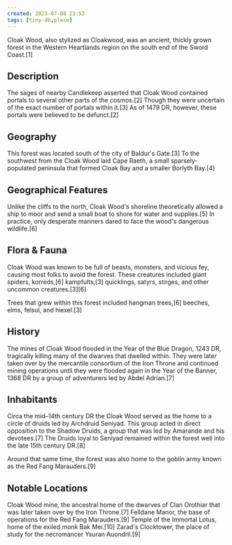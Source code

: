 ```yaml
---
created: 2023-07-08 23:53
tags: [tiny-d6,place]
---
```

Cloak Wood, also stylized as Cloakwood, was an ancient, thickly grown forest in the Western Heartlands region on the south end of the Sword Coast.[1]

## Description
The sages of nearby Candlekeep asserted that Cloak Wood contained portals to several other parts of the cosmos.[2] Though they were uncertain of the exact number of portals within it.[3] As of 1479 DR, however, these portals were believed to be defunct.[2]

## Geography

This forest was located south of the city of Baldur's Gate.[3] To the southwest from the Cloak Wood laid Cape Raeth, a small sparsely-populated peninsula that formed Cloak Bay and a smaller Borlyth Bay.[4]

## Geographical Features
Unlike the cliffs to the north, Cloak Wood's shoreline theoretically allowed a ship to moor and send a small boat to shore for water and supplies.[5] In practice, only desperate mariners dared to face the wood's dangerous wildlife.[6]

## Flora & Fauna
Cloak Wood was known to be full of beasts, monsters, and vicious fey, causing most folks to avoid the forest. These creatures included giant spiders, korreds,[6] kampfults,[3] quicklings, satyrs, stirges, and other uncommon creatures.[3][6]

Trees that grew within this forest included hangman trees,[6] beeches, elms, felsul, and hiexel.[3]

## History
The mines of Cloak Wood flooded in the Year of the Blue Dragon, 1243 DR, tragically killing many of the dwarves that dwelled within. They were later taken over by the mercantile consortium of the Iron Throne and continued mining operations until they were flooded again in the Year of the Banner, 1368 DR by a group of adventurers led by Abdel Adrian.[7]

## Inhabitants
Circa the mid–14th century DR the Cloak Wood served as the home to a circle of druids led by Archdruid Seniyad. This group acted in direct opposition to the Shadow Druids, a group that was led by Amarande and his devotees.[7] The Druids loyal to Seniyad remained within the forest well into the late 15th century DR.[8]

Around that same time, the forest was also home to the goblin army known as the Red Fang Marauders.[9]

## Notable Locations
Cloak Wood mine, the ancestral home of the dwarves of Clan Orothiar that was later taken over by the Iron Throne.[7]
Felldane Manor, the base of operations for the Red Fang Marauders.[9]
Temple of the Immortal Lotus, home of the exiled monk Bak Mei.[10]
Zarad's Clocktower, the place of study for the necromancer Ysuran Auondril.[9]